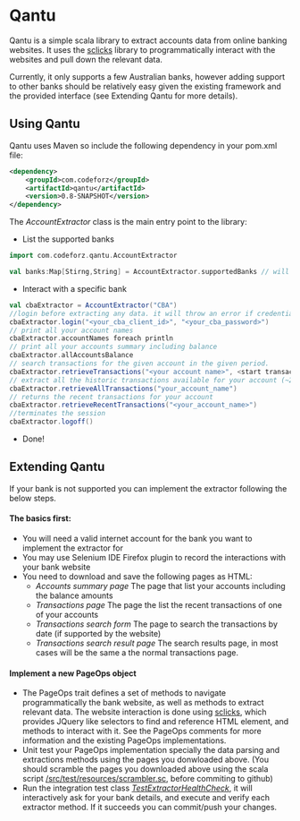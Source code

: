 Qantu
=====

Qantu is a simple scala library to extract accounts data from online banking websites. It uses the [sclicks](https://github.com/julior/sclicks) library to programmatically interact with the websites and pull down the relevant data.

Currently, it only supports a few Australian banks, however adding support to other banks should be relatively easy given the existing framework and the provided interface (see Extending Qantu for more details).

Using Qantu
-------------------
Qantu uses Maven so include the following dependency in your pom.xml file:


```xml
<dependency>
    <groupId>com.codeforz</groupId>
    <artifactId>qantu</artifactId>
    <version>0.8-SNAPSHOT</version>
</dependency>
```    

The *AccountExtractor* class is the main entry point to the library:
* List the supported banks

```scala
import com.codeforz.qantu.AccountExtractor

val banks:Map[Stirng,String] = AccountExtractor.supportedBanks // will return a map of the currently supported banks

```

* Interact with a specific bank
    

```scala
val cbaExtractor = AccountExtractor("CBA")
//login before extracting any data. it will throw an error if credentials are invalid
cbaExtractor.login("<your_cba_client_id>", "<your_cba_password>") 
// print all your account names
cbaExtractor.accountNames foreach println  
// print all your accounts summary including balance
cbaExtractor.allAccountsBalance 
// search transactions for the given account in the given period.
cbaExtractor.retrieveTransactions("<your account name>", <start transaction date>, <end transaction date>) 
// extract all the historic transactions available for your account (~2 years for CBA)
cbaExtractor.retrieveAllTransactions("your_account_name") 
// returns the recent transactions for your account
cbaExtractor.retrieveRecentTransactions("<your_account_name>") 
//terminates the session
cbaExtractor.logoff() 
```

* Done!

Extending Qantu
----------------------------
If your bank is not supported you can implement the extractor following the below steps.
#### The basics first:
* You will need a valid internet account for the bank you want to implement the extractor for
* You may use Selenium IDE Firefox plugin to record the interactions with your bank website
* You need to download and save the following pages as HTML:
    * *Accounts summary page* The page that list your accounts including the balance amounts
    * *Transactions page* The page the list the recent transactions of one of your accounts
    * *Transactions search form* The page to search the transactions by date (if supported by the website)
    * *Transactions search result page* The search results page, in most cases will be the same a the normal transactions page.

#### Implement a new PageOps object 
* The PageOps trait defines a set of methods to navigate programmatically the bank website, as well as methods to extract relevant data. The website interaction is done using [sclicks](https://github.com/julior/sclicks), which provides JQuery like selectors to find and reference HTML element, and methods to interact with it. See the PageOps comments for more information and the existing PageOps implementations. 
* Unit test your PageOps implementation specially the data parsing and extractions methods using the pages you donwloaded above. (You should scramble the pages you downloaded above using the scala script [/src/test/resources/scrambler.sc](https://github.com/julior/qantu/blob/master/src/test/resources/scrambler.sc), before commiting to github)
* Run the integration test class *[TestExtractorHealthCheck](https://github.com/julior/qantu/blob/master/src/main/scala/com/codeforz/qantu/utils/ExtractorHealthCheck.scala)*, it will interactively ask for your bank details, and execute and verify each extractor method. If it succeeds you can commit/push your changes.



    

